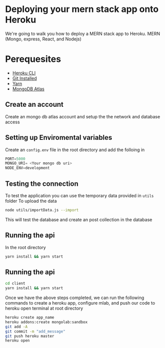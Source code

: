 # Deploying your mern stack app onto Heroku
We're going to walk you how to deploy a MERN stack app to Heroku.
MERN (Mongo, express, React, and Nodejs)

# Perequesites


* [Heroku CLI](https://dashboard.heroku.com/)
* [Git Installed](https://git-scm.com/downloads)
* [Yarn](https://yarnpkg.com/getting-started/install)
* [MongoDB Atlas](https://www.mongodb.com/cloud/atlas)
## Create an account 
Create an mongo db atlas account and setup the the network and database access 

## Setting up Enviromental variables
Create an ```config.env``` file in the root directory and add the folloing in
```javascript
PORT=5000
MONGO_URI= <Your mongo db uri>
NODE_ENV=development
```
## Testing the connection
To test the application you can use the temporary data provided in ```utils``` folder 
To upload the data 
```bash
node utils/importData.js --import
```
This will test the database and create an post collection in the database
## Running the api 
In the root directory 
``` Bash
yarn install && yarn start
```
## Running the api 
``` Bash
cd client
yarn install && yarn start
```
Once we have the above steps completed, we can run the following commands to create a heroku app, configure mlab, and push our code to heroku
open terminal at root directory 
```bash
heroku create app_name
heroku addons:create mongolab:sandbox 
git add -A
git commit -m "add_message"
git push heroku master
heroku open
```




